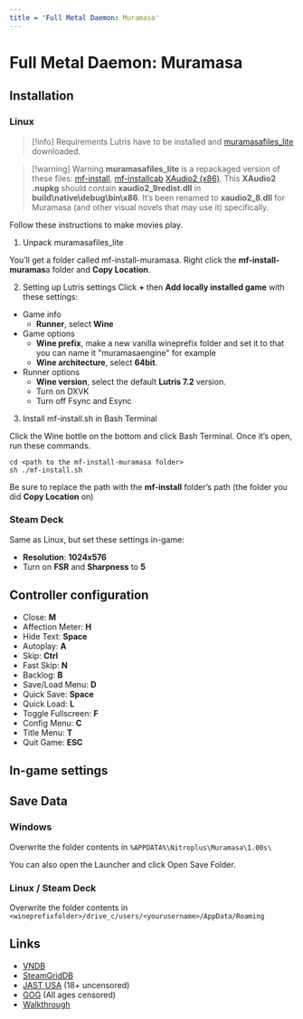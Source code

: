 ```yaml
---
title = 'Full Metal Daemon: Muramasa'
---
```


# Full Metal Daemon: Muramasa
## Installation

### Linux

> [!info] Requirements
> Lutris have to be installed and [muramasafiles_lite](https://drive.google.com/file/d/1EF2YSQkTAY6FuIwH-xbSrZF8UNYnYmtA/view?usp=share_link) downloaded.

> [!warning] Warning
> **muramasafiles_lite** is a repackaged version of these files: [mf-install](https://github.com/z0z0z/mf-install), [mf-installcab](https://github.com/z0z0z/mf-installcab) [XAudio2 (x86)](https://www.nuget.org/packages/Microsoft.XAudio2.Redist/). This **XAudio2 .nupkg** should contain **xaudio2_9redist.dll** in **build\native\debug\bin\x86**. It’s been renamed to **xaudio2_8.dll** for Muramasa (and other visual novels that may use it) specifically.

Follow these instructions to make movies play.

1. Unpack muramasafiles_lite

You’ll get a folder called mf-install-muramasa. Right click the **mf-install-muramas**a folder and **Copy Location**.

2. Setting up Lutris settings
Click **+** then **Add locally installed game** with these settings:

* Game info
  * **Runner**, select **Wine**
* Game options
  * **Wine prefix**, make a new vanilla wineprefix folder and set it to that you can name it "muramasaengine" for example
  * **Wine architecture**, select **64bit**.
* Runner options
  * **Wine version**, select the default **Lutris 7.2** version.
  * Turn on DXVK
  * Turn off Fsync and Esync

3. Install mf-install.sh in Bash Terminal

Click the Wine bottle on the bottom and click Bash Terminal. Once it’s open, run these commands.

```
cd <path to the mf-install-muramasa folder>
sh ./mf-install.sh
```

Be sure to replace the path with the **mf-install** folder’s path (the folder you did **Copy Location** on)

### Steam Deck

Same as Linux, but set these settings in-game: 
* **Resolution**: **1024x576**
* Turn on **FSR** and **Sharpness** to **5**

## Controller configuration

* Close: **M**
* Affection Meter: **H**
* Hide Text: **Space**
* Autoplay: **A**
* Skip: **Ctrl**
* Fast Skip: **N**
* Backlog: **B**
* Save/Load Menu: **D**
* Quick Save: **Space**
* Quick Load: **L**
* Toggle Fullscreen: **F**
* Config Menu: **C**
* Title Menu: **T**
* Quit Game: **ESC**

## In-game settings

## Save Data

### Windows

Overwrite the folder contents in `%APPDATA%\Nitroplus\Muramasa\1.00s\`

You can also open the Launcher and click Open Save Folder.

### Linux / Steam Deck

Overwrite the folder contents in `<wineprefixfolder>/drive_c/users/<yourusername>/AppData/Roaming`

## Links

* [VNDB](https://vndb.org/v2016)
* [SteamGridDB](https://www.steamgriddb.com/game/5263067)
* [JAST USA](https://jastusa.com/games/jast037/full-metal-daemon-muramasa) (18+ uncensored)
* [GOG](https://www.gog.com/en/game/full_metal_daemon_muramasa) (All ages censored)
* [Walkthrough](https://forums.fuwanovel.net/topic/25473-full-metal-daemon-muramasa-soukou-akki-muramasa-%E8%A3%85%E7%94%B2%E6%82%AA%E9%AC%BC%E6%9D%91%E6%AD%A3/)